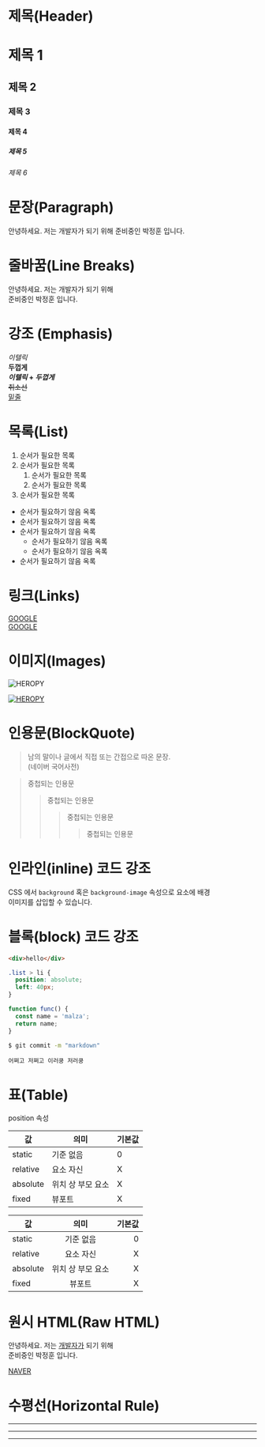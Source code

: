 # 제목(Header)

<!-- html 에서의 h1 ~ h6 -->
<!-- markdown 문법이 html 문법으로 변환되어서 브라우저에 출력된다. -->

# 제목 1

## 제목 2

### 제목 3

#### 제목 4

##### 제목 5

###### 제목 6

# 문장(Paragraph)

안녕하세요. 저는 개발자가 되기 위해
준비중인 박정훈 입니다.

# 줄바꿈(Line Breaks)

<!-- 띄어쓰기가 2번 이어져 있다면 줄바꿈으로 인식한다. -->
<!-- 그렇지 않은 경우에는 <br/> -->

안녕하세요. 저는 개발자가 되기 위해<br/>
준비중인 박정훈 입니다.

# 강조 (Emphasis)

_이텔릭_  
**두껍게**  
**_이텔릭_ + _두껍게_**  
~~취소선~~  
<u>밑줄</u>

# 목록(List)

<!-- 들여쓰기 2번 하면 sub 목록으로 들어간다. -->

1. 순서가 필요한 목록
1. 순서가 필요한 목록
   1. 순서가 필요한 목록
   1. 순서가 필요한 목록
1. 순서가 필요한 목록

- 순서가 필요하기 않음 옥록
- 순서가 필요하기 않음 옥록
- 순서가 필요하기 않음 옥록
  - 순서가 필요하기 않음 옥록
  - 순서가 필요하기 않음 옥록
- 순서가 필요하기 않음 옥록

# 링크(Links)

<!-- target 은 제공되지 않는다. 원시 html 방식으로 가능 -->

[GOOGLE](https://google.com)  
[GOOGLE](https://google.com 'Google로 이동')

# 이미지(Images)

![HEROPY](https://heropy.blog/css/images/logo.png)

[![HEROPY](https://heropy.blog/css/images/logo.png)](https://www.notion.so/3b5088f485664e5d86c74eaf786d5382)

# 인용문(BlockQuote)

> 남의 말이나 글에서 직접 또는 간접으로 따온 문장.  
> (네이버 국어사전)

> 중첩되는 인용문
>
> > 중첩되는 인용문
> >
> > > 중첩되는 인용문
> > >
> > > > 중첩되는 인용문

# 인라인(inline) 코드 강조

CSS 에서 `background` 혹은 `background-image` 속성으로 요소에 배경  
이미지를 삽입할 수 있습니다.

# 블록(block) 코드 강조

```html
<div>hello</div>
```

```css
.list > li {
  position: absolute;
  left: 40px;
}
```

```javascript
function func() {
  const name = 'malza';
  return name;
}
```

<!-- $ 은 무시되는 부븐이고 그냥 터미널에 입력하는 부분이라고 알려주는것뿐-->

```bash
$ git commit -m "markdown"
```

```plaintext
어쩌고 저쩌고 이러쿵 저러쿵
```

# 표(Table)

<!-- 왼쪽 정렬 -->

position 속성

| 값       | 의미              | 기본값 |
| -------- | ----------------- | ------ |
| static   | 기준 없음         | 0      |
| relative | 요소 자신         | X      |
| absolute | 위치 상 부모 요소 | X      |
| fixed    | 뷰포트            | X      |

<!-- 가운데, 오른쪽 정렬 -->
<!-- : 을 어디에 붙이느냐에 따라 다르다. -->

| 값       |       의미        | 기본값 |
| -------- | :---------------: | -----: |
| static   |     기준 없음     |      0 |
| relative |     요소 자신     |      X |
| absolute | 위치 상 부모 요소 |      X |
| fixed    |      뷰포트       |      X |

# 원시 HTML(Raw HTML)

안녕하세요. 저는 <u>개발자가</u> 되기 위해<br/>
준비중인 박정훈 입니다.

<a href="" target="_blank">NAVER</a>

# 수평선(Horizontal Rule)

---

---

---
